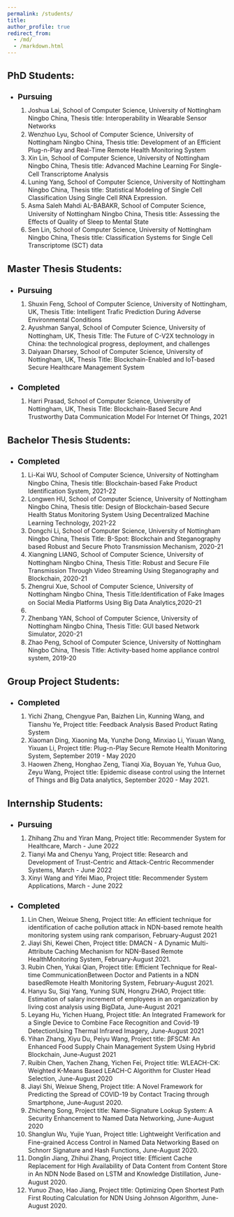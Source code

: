 ```yaml
---
permalink: /students/
title:
author_profile: true
redirect_from: 
  - /md/
  - /markdown.html
---
```


<h1 style="font-size:22px">PhD Students:</h1>
<ul>
  <li> <h1 style="font-size:18px">Pursuing</h1>
<ol style="line-height:80%">
  <li style="line-height:130%">Joshua Lai, School of Computer Science, University of Nottingham Ningbo China, Thesis title: Interoperability in Wearable Sensor Networks</li>
  <li style="line-height:130%">Wenzhuo Lyu, School of Computer Science, University of Nottingham Ningbo China, Thesis title: Development of an Efficient Plug-n-Play and Real-Time Remote Health Monitoring System</li>
  <li style="line-height:130%">Xin Lin, School of Computer Science, University of Nottingham Ningbo China, Thesis title: Advanced Machine Learning For Single-Cell Transcriptome Analysis</li>
  <li style="line-height:130%">Luning Yang, School of Computer Science, University of Nottingham Ningbo China, Thesis title: Statistical Modeling of Single Cell Classification Using Single Cell RNA Expression.</li>
  <li style="line-height:130%">Asma Saleh Mahdi AL-BABAKR, School of Computer Science, University of Nottingham Ningbo China, Thesis title: Assessing the Effects of Quality of Sleep to Mental State</li>
  <li style="line-height:130%">Sen Lin, School of Computer Science, University of Nottingham Ningbo China, Thesis title: Classification Systems for Single Cell Transcriptome (SCT) data</li>
</ol>
  </li>
  </ul>
  
<h1 style="font-size:22px">Master Thesis Students:</h1>
<ul>
  <li><h1 style="font-size:18px">Pursuing</h1>
<ol style="line-height:80%">
  <li style="line-height:130%">Shuxin Feng, School of Computer Science, University of Nottingham, UK, Thesis Title: Intelligent Trafic Prediction During Adverse Environmental Conditions</li>
  <li style="line-height:130%">Ayushman Sanyal, School of Computer Science, University of Nottingham, UK, Thesis Title: The Future of C-V2X technology in China: the technological progress, deployment, and challenges</li>
  <li style="line-height:130%">Daiyaan Dharsey, School of Computer Science, University of Nottingham, UK, Thesis Title: Blockchain-Enabled and IoT-based Secure Healthcare Management System</li>
  </ol>
   </li>
  <li><h1 style="font-size:18px">Completed</h1>
<ol style="line-height:80%">
  <li style="line-height:130%">Harri Prasad, School of Computer Science, University of Nottingham, UK, Thesis Title: Blockchain-Based Secure And Trustworthy Data Communication Model For Internet Of Things, 2021</li>
  </ol>
   </li>
  </ul> 
  
<h1 style="font-size:22px">Bachelor Thesis Students:</h1>
<ul>
  <li><h1 style="font-size:18px">Completed</h1>
<ol style="line-height:80%">
  <li style="line-height:130%">Li-Kai WU, School of Computer Science, University of Nottingham Ningbo China, Thesis title: Blockchain-based Fake Product Identification System, 2021-22</li>
  <li style="line-height:130%">Longwen HU, School of Computer Science, University of Nottingham Ningbo China, Thesis title: Design of Blockchain-based Secure Health Status Monitoring System Using Decentralized Machine Learning Technology, 2021-22</li>
  <li style="line-height:130%">Dongchi Li, School of Computer Science, University of Nottingham Ningbo China, Thesis Title: B-Spot: Blockchain and Steganography based Robust and Secure Photo Transmission Mechanism, 2020-21</li>
  <li style="line-height:130%">Xiangning LIANG, School of Computer Science, University of Nottingham Ningbo China, Thesis Title: Robust and Secure File Transmission Through Video Streaming Using Steganography and Blockchain, 2020-21</li>
  <li style="line-height:130%">Zhengrui Xue, School of Computer Science, University of Nottingham Ningbo China, Thesis Title:Identification of Fake Images on Social Media Platforms Using Big Data Analytics,2020-21</li>
  <li style="line-height:130%"Zhongyi Wang, School of Computer Science, University of Nottingham Ningbo China, Thesis Title: Identifying Covid-19 Fake News Using Deep Learning, 2020-21</li>
  <li style="line-height:130%">Zhenbang YAN, School of Computer Science, University of Nottingham Ningbo China, Thesis Title: GUI based Network Simulator, 2020-21</li>
  <li style="line-height:130%">Zhao Peng, School of Computer Science, University of Nottingham Ningbo China, Thesis Title: Activity-based home appliance control system, 2019-20</li>
  </ol>
  </li>
  </ul> 
  
  <h1 style="font-size:22px">Group Project Students:</h1>
<ul>
  <li><h1 style="font-size:18px">Completed</h1>
<ol style="line-height:80%">
  <li style="line-height:130%">Yichi Zhang, Chengyue Pan, Baizhen Lin, Kunning Wang, and Tianshu Ye, Project title: Feedback Analysis Based Product Rating System</li>
  <li style="line-height:130%">Xiaoman Ding, Xiaoning Ma, Yunzhe Dong, Minxiao Li, Yixuan Wang, Yixuan Li, Project title: Plug-n-Play Secure Remote Health Monitoring System, September 2019 - May 2020</li>
  <li style="line-height:130%">Haowen Zheng, Honghao Zeng, Tianqi Xia, Boyuan Ye, Yuhua Guo, Zeyu Wang, Project title: Epidemic disease control using the Internet of Things and Big Data analytics, September 2020 - May 2021.</li>
  </ol>
  </li>
  </ul> 
  
   <h1 style="font-size:22px">Internship Students:</h1>
<ul>
  <li><h1 style="font-size:18px">Pursuing</h1>
<ol style="line-height:80%">
  <li style="line-height:130%">Zhihang Zhu and Yiran Mang, Project title: Recommender System for Healthcare, March - June 2022</li>
  <li style="line-height:130%">Tianyi Ma and Chenyu Yang, Project title: Research and Development of Trust-Centric and Attack-Centric Recommender Systems, March - June 2022</li>
  <li style="line-height:130%">Xinyi Wang and Yifei Miao, Project title: Recommender System Applications, March - June 2022</li>
  </ol>
  </li>
  <li><h1 style="font-size:18px">Completed</h1>
<ol style="line-height:80%">
  <li style="line-height:130%">Lin Chen, Weixue Sheng, Project title: An efficient technique for identification of cache pollution attack in NDN-based remote health monitoring system using rank comparison, February-August 2021</li>
  <li style="line-height:130%">Jiayi Shi, Kewei Chen, Project title: DMACN - A Dynamic Multi-Attribute Caching Mechanism for NDN-Based Remote HealthMonitoring System, February-August 2021.</li>
  <li style="line-height:130%">Rubin Chen, Yukai Qian, Project title: Efficient Technique for Real-time CommunicationBetween Doctor and Patients in a NDN basedRemote Health Monitoring System, February-August 2021.</li>
   <li style="line-height:130%">Hanyu Su, Siqi Yang, Yuning SUN, Hongru ZHAO, Project title: Estimation of salary increment of employees in an organization by living cost analysis using BigData, June-August 2021</li>
  <li style="line-height:130%">Leyang Hu, Yichen Huang, Project title: An Integrated Framework for a Single Device to Combine Face Recognition and Covid-19 DetectionUsing Thermal Infrared Imagery, June-August 2021</li>
  <li style="line-height:130%">Yihan Zhang, Xiyu Du, Peiyu Wang, Project title: βFSCM: An Enhanced Food Supply Chain Management System Using Hybrid Blockchain, June-August 2021</li>
  <li style="line-height:130%">Ruibin Chen, Yachen Zhang, Yichen Fei, Project title: WLEACH-CK: Weighted K-Means Based LEACH-C Algorithm for Cluster Head Selection, June-August 2020</li>
  <li style="line-height:130%">Jiayi Shi, Weixue Sheng, Project title: A Novel Framework for Predicting the Spread of COVID-19 by Contact Tracing through Smartphone, June-August 2020.</li>
  <li style="line-height:130%">Zhicheng Song, Project title: Name-Signature Lookup System: A Security Enhancement to Named Data Networking, June-August 2020</li>
  <li style="line-height:130%">Shanglun Wu, Yujie Yuan, Project title: Lightweight Verification and Fine-grained Access Control in Named Data Networking Based on Schnorr Signature and Hash Functions, June-August 2020.</li>
  <li style="line-height:130%">Donglin Jiang, Zhihui Zhang, Project title: Efficient Cache Replacement for High Availability of Data Content from Content Store in An NDN Node Based on LSTM and Knowledge Distillation, June-August 2020.</li>
  <li style="line-height:130%">Yunuo Zhao, Hao Jiang, Project title: Optimizing Open Shortest Path First Routing Calculation for NDN Using Johnson Algorithm, June-August 2020.</li>
  </ol>
  </li>
  </ul> 
